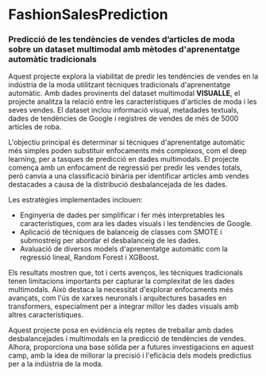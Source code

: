 # FashionSalesPrediction
### Predicció de les tendències de vendes d’articles de moda sobre un dataset multimodal amb mètodes d'aprenentatge automàtic tradicionals

Aquest projecte explora la viabilitat de predir les tendències de vendes en la indústria de la moda utilitzant tècniques tradicionals d'aprenentatge automàtic. Amb dades provinents del dataset multimodal **VISUALLE**, el projecte analitza la relació entre les característiques d'articles de moda i les seves vendes. El dataset inclou informació visual, metadades textuals, dades de tendències de Google i registres de vendes de més de 5000 articles de roba.

L'objectiu principal és determinar si tècniques d'aprenentatge automàtic més simples poden substituir enfocaments més complexos, com el deep learning, per a tasques de predicció en dades multimodals. El projecte comença amb un enfocament de regressió per predir les vendes totals, però canvia a una classificació binària per identificar articles amb vendes destacades a causa de la distribució desbalancejada de les dades.

Les estratègies implementades inclouen:

- Enginyeria de dades per simplificar i fer més interpretables les característiques, com ara les dades visuals i les tendències de Google.
- Aplicació de tècniques de balanceig de classes com SMOTE i submostreig per abordar el desbalanceig de les dades.
- Avaluació de diversos models d'aprenentatge automàtic com la regressió lineal, Random Forest i XGBoost.

Els resultats mostren que, tot i certs avenços, les tècniques tradicionals tenen limitacions importants per capturar la complexitat de les dades multimodals. Això destaca la necessitat d'explorar enfocaments més avançats, com l'ús de xarxes neuronals i arquitectures basades en transformers, especialment per a integrar millor les dades visuals amb altres característiques.

Aquest projecte posa en evidència els reptes de treballar amb dades desbalancejades i multimodals en la predicció de tendències de vendes. Alhora, proporciona una base sòlida per a futures investigacions en aquest camp, amb la idea de millorar la precisió i l'eficàcia dels models predictius per a la indústria de la moda.
